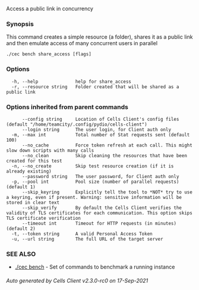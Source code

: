 Access a public link in concurrency

### Synopsis

This command creates a simple resource (a folder), shares it as a public link and then emulate access of many concurrent users in parallel

```
./cec bench share_access [flags]
```

### Options

```
  -h, --help              help for share_access
  -r, --resource string   Folder created that will be shared as a public link
```

### Options inherited from parent commands

```
      --config string     Location of Cells Client's config files (default "/home/teamcity/.config/pydio/cells-client")
      --login string      The user login, for Client auth only
  -m, --max int           Total number of Stat requests sent (default 100)
      --no_cache          Force token refresh at each call. This might slow down scripts with many calls
      --no_clean          Skip cleaning the resources that have been created for this test
  -n, --no_create         Skip test resource creation (if it is already existing)
      --password string   The user password, for Client auth only
  -p, --pool int          Pool size (number of parallel requests) (default 1)
      --skip_keyring      Explicitly tell the tool to *NOT* try to use a keyring, even if present. Warning: sensitive information will be stored in clear text
      --skip_verify       By default the Cells Client verifies the validity of TLS certificates for each communication. This option skips TLS certificate verification
      --timeout int       Timeout for HTTP requests (in minutes) (default 2)
  -t, --token string      A valid Personal Access Token
  -u, --url string        The full URL of the target server
```

### SEE ALSO

* [./cec bench](./cec-bench)	 - Set of commands to benchmark a running instance

###### Auto generated by Cells Client v2.3.0-rc0 on 17-Sep-2021
